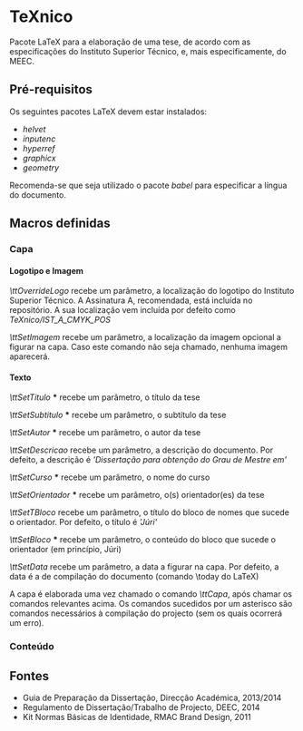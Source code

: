 # TeXnico

Pacote LaTeX para a elaboração de uma tese, de acordo com as especificações do Instituto Superior Técnico, e, mais especificamente, do MEEC.

## Pré-requisitos

Os seguintes pacotes LaTeX devem estar instalados:

- _helvet_
- _inputenc_
- _hyperref_
- _graphicx_
- _geometry_

Recomenda-se que seja utilizado o pacote _babel_ para especificar a língua do documento.

## Macros definidas

### Capa

#### Logotipo e Imagem

_\\ttOverrideLogo_ recebe um parâmetro, a localização do logotipo do Instituto Superior Técnico. A Assinatura A, recomendada, está incluída no repositório. A sua localização vem incluída por defeito como _TeXnico/IST\_A\_CMYK\_POS_

_\\ttSetImagem_ recebe um parâmetro, a localização da imagem opcional a figurar na capa. Caso este comando não seja chamado, nenhuma imagem aparecerá.

#### Texto

_\\ttSetTitulo_ __*__ recebe um parâmetro, o título da tese

_\\ttSetSubtitulo_ __*__ recebe um parâmetro, o subtítulo da tese

_\\ttSetAutor_ __*__ recebe um parâmetro, o autor da tese

_\\ttSetDescricao_ recebe um parâmetro, a descrição do documento. Por defeito, a descrição é _'Dissertação para obtenção do Grau de Mestre em'_

_\\ttSetCurso_ __*__ recebe um parâmetro, o nome do curso

_\\ttSetOrientador_ __*__ recebe um parâmetro, o(s) orientador(es) da tese

_\\ttSetTBloco_ recebe um parâmetro, o título do bloco de nomes que sucede o orientador. Por defeito, o título é _'Júri'_

_\\ttSetBloco_ __*__ recebe um parâmetro, o conteúdo do bloco que sucede o orientador (em princípio, Júri)

_\\ttSetData_ recebe um parâmetro, a data a figurar na capa. Por defeito, a data é a de compilação do documento (comando \\today do LaTeX)

A capa é elaborada uma vez chamado o comando _\\ttCapa_, após chamar os comandos relevantes acima. Os comandos sucedidos por um asterisco são comandos necessários à compilação do projecto (sem os quais ocorrerá um erro).



### Conteúdo

## Fontes

- Guia de Preparação da Dissertação, Direcção Académica, 2013/2014
- Regulamento de Dissertação/Trabalho de Projecto, DEEC, 2014
- Kit Normas Básicas de Identidade, RMAC Brand Design, 2011
